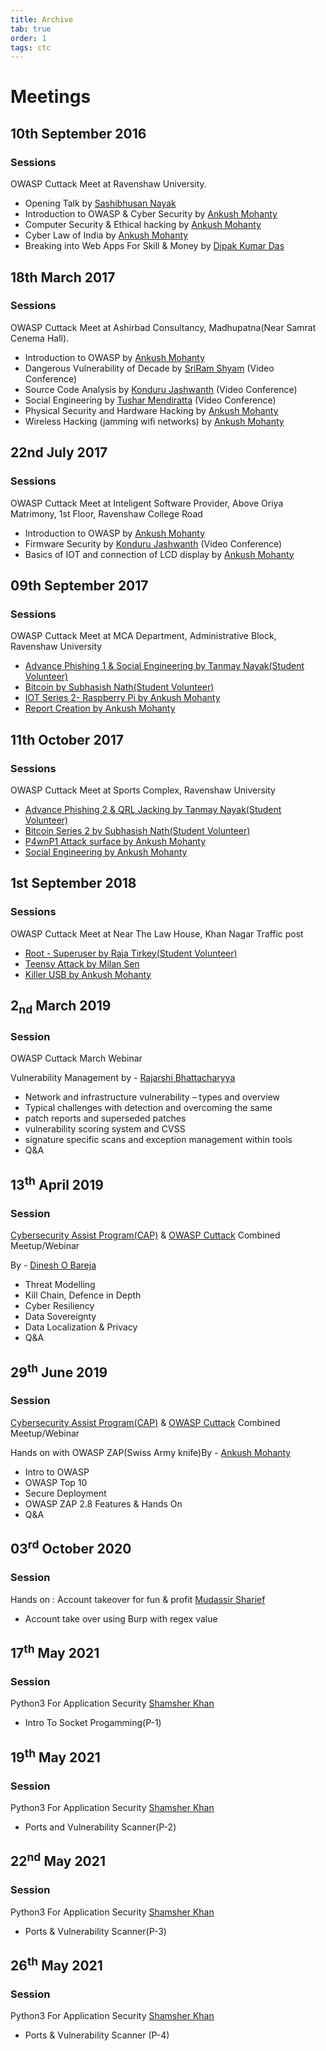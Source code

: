 ```yaml
---
title: Archive
tab: true
order: 1
tags: ctc
---
```



# **Meetings**

## 10th September 2016 
### Sessions 


OWASP Cuttack Meet at Ravenshaw University.

* Opening Talk by [Sashibhusan Nayak](mailto:subham2013ctc@gmail.com)
* Introduction to OWASP & Cyber Security by [Ankush Mohanty](mailto:ankush.mohanty2011@gmail.com)
* Computer Security & Ethical hacking by [Ankush Mohanty](mailto:ankush.mohanty2011@gmail.com)
* Cyber Law of India by [Ankush Mohanty](mailto:ankush.mohanty2011@gmail.com)
* Breaking into Web Apps For Skill & Money by [Dipak Kumar Das](mailto:deepakdas288@gmail.com)


## 18th March 2017 
### Sessions


OWASP Cuttack Meet at Ashirbad Consultancy, Madhupatna(Near Samrat Cenema Hall).

* Introduction to OWASP by [Ankush Mohanty](mailto:ankush.mohanty2011@gmail.com)
* Dangerous Vulnerability of Decade by [SriRam Shyam](mailto:sriram.shyam@owasp.org) (Video Conference)
* Source Code Analysis by [Konduru Jashwanth](mailto:kondurujashwanth13@gmail.com) (Video Conference)
* Social Engineering by [Tushar Mendiratta](mailto:tusharnba007@gmail.com) (Video Conference)
* Physical Security and Hardware Hacking by [Ankush Mohanty](mailto:ankush.mohanty2011@gmail.com)
* Wireless Hacking (jamming wifi networks) by [Ankush Mohanty](mailto:ankush.mohanty2011@gmail.com)


## 22nd July 2017 
### Sessions 


OWASP Cuttack Meet at Inteligent Software Provider, Above Oriya Matrimony, 1st Floor, Ravenshaw College Road

* Introduction to OWASP by [Ankush Mohanty](mailto:ankush.mohanty2011@gmail.com)
* Firmware Security by [Konduru Jashwanth](mailto:kondurujashwanth13@gmail.com) (Video Conference)
* Basics of IOT and connection of LCD display by [Ankush Mohanty](mailto:ankush.mohanty2011@gmail.com)


## 09th September 2017 
### Sessions 


OWASP Cuttack Meet at MCA Department, Administrative Block, Ravenshaw University

* [Advance Phishing 1 & Social Engineering by Tanmay Nayak(Student Volunteer)](mailto:tanmayn36@gmail.com)
* [Bitcoin by Subhasish Nath(Student Volunteer)](mailto:subhasishnath97@gmail.com)
* [IOT Series 2- Raspberry Pi by Ankush Mohanty](mailto:ankush.mohanty2011@gmail.com) 
* [Report Creation by Ankush Mohanty](mailto:ankush.mohanty2011@gmail.com)


## 11th October 2017 
### Sessions 


OWASP Cuttack Meet at Sports Complex, Ravenshaw University

* [Advance Phishing 2 & QRL Jacking by Tanmay Nayak(Student Volunteer)](mailto:tanmayn36@gmail.com)
* [Bitcoin Series 2 by Subhasish Nath(Student Volunteer)](mailto:subhasishnath97@gmail.com)
* [P4wnP1 Attack surface by Ankush Mohanty](mailto:ankush.mohanty2011@gmail.com) 
* [Social Engineering by Ankush Mohanty](mailto:ankush.mohanty2011@gmail.com)


## 1st September 2018 
### Sessions 


OWASP Cuttack Meet at Near The Law House, Khan Nagar Traffic post

* [Root - Superuser by Raja Tirkey(Student Volunteer)](mailto:Rajatirkey@gmail.com)
* [Teensy Attack by Milan Sen](mailto:Sen.milan@gmail.com)
* [Killer USB by Ankush Mohanty](mailto:ankush.mohanty2011@gmail.com)


## 2<sub>nd</sub> March 2019 
### Session 


OWASP Cuttack March Webinar

Vulnerability Management by - [Rajarshi Bhattacharyya](mailto:bhattacharyya@yahoo.co.in)

* Network and infrastructure vulnerability – types and overview
* Typical challenges with detection and overcoming the same
* patch reports and superseded patches
* vulnerability scoring system and CVSS
* signature specific scans and exception management within tools
* Q&A


## 13<sup>th</sup> April 2019 
### Session 


[Cybersecurity Assist Program(CAP)](https://cap.opensecurityalliance.org:) & [OWASP Cuttack](https://www.owasp.org/index.php/Cuttack) Combined Meetup/Webinar

By - [Dinesh O Bareja](mailto:dinesh@opensecurityalliance.org)

* Threat Modelling
* Kill Chain, Defence in Depth
* Cyber Resiliency
* Data Sovereignty
* Data Localization & Privacy 
* Q&A


## 29<sup>th</sup> June 2019 
### Session 


[Cybersecurity Assist Program(CAP)](https://cap.opensecurityalliance.org:) & [OWASP Cuttack](https://www.owasp.org/index.php/Cuttack) Combined Meetup/Webinar

Hands on with OWASP ZAP(Swiss Army knife)By - [Ankush Mohanty](mailto:ankush.mohanty2011@gmail.com)

* Intro to OWASP
* OWASP Top 10
* Secure Deployment
* OWASP ZAP 2.8 Features & Hands On
* Q&A


## 03<sup>rd</sup> October 2020 
### Session 


Hands on : Account takeover for fun & profit [Mudassir Sharief](mailto:mudassirsharief58@gmail.com)

* Account take over using Burp with regex value


## 17<sup>th</sup> May 2021 
### Session 


Python3 For Application Security [Shamsher Khan](shamsher.khan.7362@gmail.com)

* Intro To Socket Progamming(P-1)


## 19<sup>th</sup> May 2021 
### Session 


Python3 For Application Security [Shamsher Khan](shamsher.khan.7362@gmail.com)

* Ports and Vulnerability Scanner(P-2)




## 22<sup>nd</sup> May 2021 
### Session 


Python3 For Application Security [Shamsher Khan](shamsher.khan.7362@gmail.com)

* Ports & Vulnerability Scanner(P-3)


## 26<sup>th</sup> May 2021 
### Session 


Python3 For Application Security [Shamsher Khan](shamsher.khan.7362@gmail.com)

* Ports & Vulnerability Scanner (P-4)
